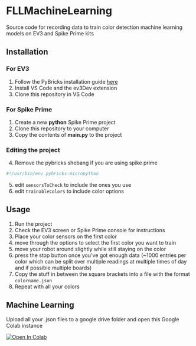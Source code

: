 # FLLMachineLearning
Source code for recording data to train color detection machine learning models on EV3 and Spike Prime kits

## Installation
### For EV3
1. Follow the PyBricks installation guide [here](https://pybricks.com/ev3-micropython/startinstall.html)
2. Install VS Code and the ev3Dev extension
3. Clone this repository in VS Code

### For Spike Prime
1. Create a new **python** Spike Prime project
2. Clone this repository to your computer
3. Copy the contents of **main.py** to the project

### Editing the project
4. Remove the pybricks shebang if you are using spike prime
```python
#!/usr/bin/env pybricks-micropython
```
5. edit ```sensorsToCheck``` to include the ones you use
6. edit ```trainableColors``` to include color options 
## Usage
1. Run the project
2. Check the EV3 screen or Spike Prime console for instructions
3. Place your color sensors on the first color
3. move through the options to select the first color you want to train
4. move your robot around slightly while still staying on the color
5. press the stop button once you've got enough data (~1000 entries per color which can be split over multiple readings at multiple times of day and if possible multiple boards)
6. Copy the stuff in between the square brackets into a file with the format ```colorname.json```
7. Repeat with all your colors
## Machine Learning
Upload all your .json files to a google drive folder and open this Google Colab instance
<br>

[![Open In Colab](https://colab.research.google.com/assets/colab-badge.svg)](https://colab.research.google.com/drive/15q6PGZ2Rg7jCcNPHDlSWeMEhlLRr61Yb?usp=sharing)



